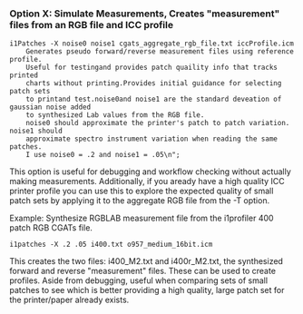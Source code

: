 ### Option X: Simulate Measurements, Creates "measurement" files from an RGB file and ICC profile

    i1Patches -X noise0 noise1 cgats_aggregate_rgb_file.txt iccProfile.icm
        Generates pseudo forward/reverse measurement files using reference profile.
        Useful for testingand provides patch quaility info that tracks printed
        charts without printing.Provides initial guidance for selecting patch sets
        to printand test.noise0and noise1 are the standard deveation of gaussian noise added
        to synthesized Lab values from the RGB file.
        noise0 should approximate the printer's patch to patch variation. noise1 should
        approximate spectro instrument variation when reading the same patches.
        I use noise0 = .2 and noise1 = .05\n";


This option is useful for debugging and workflow checking without actually making measurements.
Additionally, if you aready have a high quality ICC printer profile you can use this to
explore the expected quality of small patch sets by applying it to the aggregate RGB file from
the -T option.

Example: Synthesize RGBLAB measurement file from the i1profiler 400 patch RGB CGATs file.

    i1patches -X .2 .05 i400.txt o957_medium_16bit.icm

This creates the two files: i400_M2.txt and i400r_M2.txt, the
synthesized forward and reverse "measurement" files. These can be used to create
profiles. Aside from debugging, useful when comparing sets of small patches to see which
is better providing a high quality, large patch set for the printer/paper already
exists.